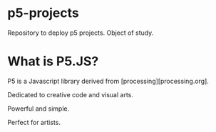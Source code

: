 # p5-projects
  Repository to deploy p5 projects.
  Object of study.

# What is P5.JS?
P5 is a Javascript library derived from [processing][processing.org].

Dedicated to creative code and visual arts.

Powerful and simple.

Perfect for artists.
